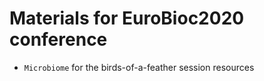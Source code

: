 # Materials for EuroBioc2020 conference

- `Microbiome` for the birds-of-a-feather session resources

